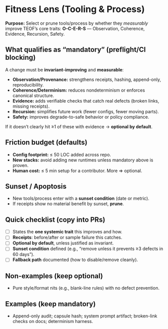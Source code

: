 # Fitness Lens (Tooling & Process)

**Purpose:** Select or prune tools/process by whether they *measurably* improve TEOF’s core traits:
**O-C-E-R-S** — Observation, Coherence, Evidence, Recursion, Safety.

## What qualifies as “mandatory” (preflight/CI blocking)
A change must be **invariant-improving** and **measurable**:
- **Observation/Provenance:** strengthens receipts, hashing, append-only, reproducibility.
- **Coherence/Determinism:** reduces nondeterminism or enforces canonical structure.
- **Evidence:** adds verifiable checks that catch real defects (broken links, missing receipts).
- **Recursion:** simplifies future work (fewer configs, fewer moving parts).
- **Safety:** improves degrade-to-safe behavior or policy compliance.

If it doesn’t clearly hit ≥1 of these with evidence → **optional by default**.

## Friction budget (defaults)
- **Config footprint:** ≤ 50 LOC added across repo.
- **New stacks:** avoid adding new runtimes unless mandatory above is proven.
- **Human cost:** ≤ 5 min setup for a contributor. More ⇒ optional.

## Sunset / Apoptosis
- New tools/process enter with a **sunset condition** (date or metric).
- If receipts show no material benefit by sunset, **prune**.

## Quick checklist (copy into PRs)
- [ ] States the **one systemic trait** this improves and how.
- [ ] **Receipts**: before/after or sample failure this catches.
- [ ] **Optional by default**, unless justified as invariant.
- [ ] **Sunset condition** defined (e.g., “remove unless it prevents ≥3 defects in 60 days”).
- [ ] **Fallback path** documented (how to disable/remove cleanly).

## Non-examples (keep optional)
- Pure style/format nits (e.g., blank-line rules) with no defect prevention.

## Examples (keep mandatory)
- Append-only audit; capsule hash; system prompt artifact; broken-link checks on docs; determinism harness.
